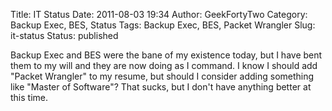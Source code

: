 Title: IT Status
Date: 2011-08-03 19:34
Author: GeekFortyTwo
Category: Backup Exec, BES, Status
Tags: Backup Exec, BES, Packet Wrangler
Slug: it-status
Status: published

Backup Exec and BES were the bane of my existence today, but I have bent
them to my will and they are now doing as I command. I know I should add
"Packet Wrangler" to my resume, but should I consider adding something
like "Master of Software"? That sucks, but I don't have anything better
at this time.
